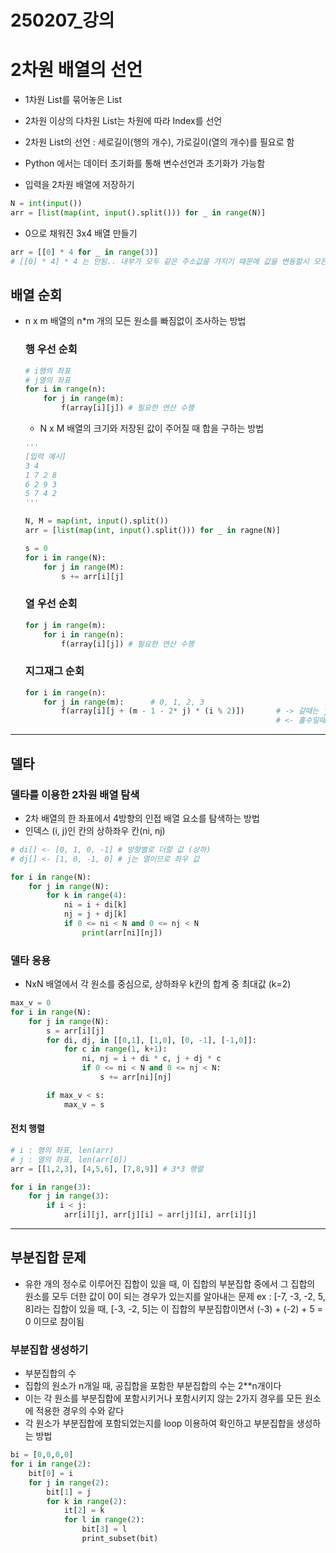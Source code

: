 # 250207\_강의

# 2차원 배열의 선언

- 1차원 List를 묶어놓은 List
- 2차원 이상의 다차원 List는 차원에 따라 Index를 선언
- 2차원 List의 선언 : 세로길이(행의 개수), 가로길이(열의 개수)를 필요로 함
- Python 에서는 데이터 초기화를 통해 변수선언과 초기화가 가능함

- 입력을 2차원 배열에 저장하기

```python
N = int(input())
arr = [list(map(int, input().split())) for _ in range(N)]
```

- 0으로 채워진 3x4 배열 만들기

```python
arr = [[0] * 4 for _ in range(3)]
# [[0] * 4] * 4 는 안됨.. 내부가 모두 같은 주소값을 가지기 때문에 값을 변동할시 모든 내부 리스트의 인덱스 값이 변하게 됨
```

## 배열 순회

- n x m 배열의 n\*m 개의 모든 원소를 빠짐없이 조사하는 방법

  ### 행 우선 순회

  ```python
  # i행의 좌표
  # j열의 좌표
  for i in range(n):
      for j in range(m):
          f(array[i][j]) # 필요한 연산 수행
  ```

  - N x M 배열의 크기와 저장된 값이 주어질 때 합을 구하는 방법

  ```python
  '''
  [입력 예시]
  3 4
  1 7 2 8
  6 2 9 3
  5 7 4 2
  '''

  N, M = map(int, input().split())
  arr = [list(map(int, input().split())) for _ in ragne(N)]

  s = 0
  for i in range(N):
      for j in range(M):
          s += arr[i][j]
  ```

  ### 열 우선 순회

  ```python
  for j in range(m):
      for i in range(n):
          f(array[i][j]) # 필요한 연산 수행
  ```

  ### 지그재그 순회

  ```python
  for i in range(n):
      for j in range(m):      # 0, 1, 2, 3
          f(array[i][j + (m - 1 - 2* j) * (i % 2)])       # -> 갈때는 j만 있으면 됨
                                                          # <- 홀수일때는 위의 식이 적용이 됨
  ```

---

## 델타

### 델타를 이용한 2차원 배열 탐색

- 2차 배열의 한 좌표에서 4방향의 인접 배열 요소를 탐색하는 방법
- 인덱스 (i, j)인 칸의 상하좌우 칸(ni, nj)

```python
# di[] <- [0, 1, 0, -1] # 방향별로 더할 값 (상하)
# dj[] <- [1, 0, -1, 0] # j는 열이므로 좌우 값

for i in range(N):
    for j in range(N):
        for k in range(4):
            ni = i + di[k]
            nj = j + dj[k]
            if 0 <= ni < N and 0 <= nj < N
                print(arr[ni][nj])
```

### 델타 응용

- NxN 배열에서 각 원소를 중심으로, 상하좌우 k칸의 합계 중 최대값 (k=2)

```python
max_v = 0
for i in range(N):
    for j in range(N):
        s = arr[i][j]
        for di, dj, in [[0,1], [1,0], [0, -1], [-1,0]]:
            for c in range(1, k+1):
                ni, nj = i + di * c, j + dj * c
                if 0 <= ni < N and 0 <= nj < N:
                    s += arr[ni][nj]

        if max_v < s:
            max_v = s

```

#### 전치 행렬

```python
# i : 행의 좌표, len(arr)
# j : 열의 좌표, len(arr[0])
arr = [[1,2,3], [4,5,6], [7,8,9]] # 3*3 행렬

for i in range(3):
    for j in range(3):
        if i < j:
            arr[i][j], arr[j][i] = arr[j][i], arr[i][j]
```

---

## 부분집합 문제

- 유한 개의 정수로 이루어진 집합이 있을 때, 이 집합의 부분집합 중에서 그 집합의 원소를 모두 더한 값이 0이 되는 경우가 있는지를 알아내는 문제
  ex : [-7, -3, -2, 5, 8]라는 집합이 있을 때, [-3, -2, 5]는 이 집합의 부분집합이면서 (-3) + (-2) + 5 = 0 이므로 참이됨

### 부분집합 생성하기

- 부분집합의 수
- 집합의 원소가 n개일 때, 공집합을 포함한 부분집합의 수는 2\*\*n개이다
- 이는 각 원소를 부분집합에 포함시키거나 포함시키지 않는 2가지 경우를 모든 원소에 적용한 경우의 수와 같다
- 각 원소가 부분집합에 포함되었는지를 loop 이용하여 확인하고 부분집합을 생성하는 방법

```python
bi = [0,0,0,0]
for i in range(2):
    bit[0] = i
    for j in range(2):
        bit[1] = j
        for k in range(2):
            it[2] = k
            for l in range(2):
                bit[3] = l
                print_subset(bit)
```
